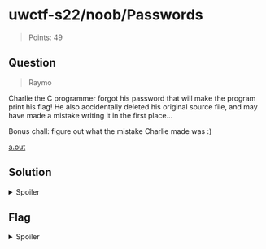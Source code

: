 # uwctf-s22/noob/Passwords

> Points: 49

## Question

> Raymo

Charlie the C programmer forgot his password that will make the program print his flag! He also accidentally deleted his original source file, and may have made a mistake writing it in the first place...

Bonus chall: figure out what the mistake Charlie made was :)

[a.out](attachments/Passwords/a.out)

## Solution

<details>
  <summary>Spoiler</summary>

The hardest part of this challenge was getting the executable to run! 😞

We're told this is a C program, so we know we need to find a way to run this on the correct platform. Inspecting the first few bytes of the executable reveals it's a file in [ELF format](https://en.wikipedia.org/wiki/Executable_and_Linkable_Format), which is common on Unix systems. After pulling down a few assorted docker images, the latest Arch Linux image is able to run this executable. We see:

```
Password:
```

Inspecting the executable binary again and searching for "Password:", we see the string "correct_horse_battery_staple" (classic). Trying this as the password and sending `EOF` (`CTRL-D`) prints the flag (a lot).

Side note: I never did figure out the mistake Charlie made...

</details>

## Flag

<details>
  <summary>Spoiler</summary>

`uwctf{xkcdgoodpasswd_4676d47590b4876e}`

</details>
